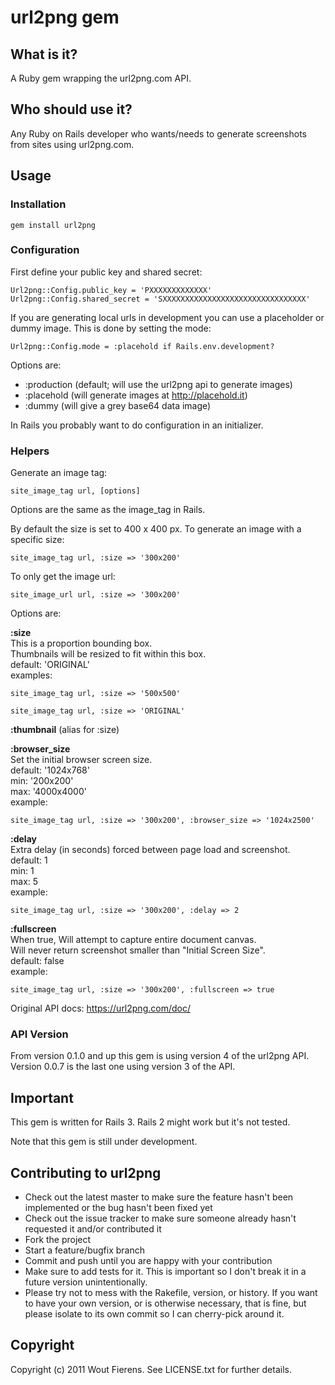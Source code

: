 # url2png gem

## What is it?
A Ruby gem wrapping the url2png.com API.

## Who should use it?
Any Ruby on Rails developer who wants/needs to generate screenshots from sites using url2png.com.

## Usage

### Installation

    gem install url2png


### Configuration

First define your public key and shared secret:

    Url2png::Config.public_key = 'PXXXXXXXXXXXXX'
    Url2png::Config.shared_secret = 'SXXXXXXXXXXXXXXXXXXXXXXXXXXXXXXXX'

If you are generating local urls in development you can use a placeholder or dummy image.
This is done by setting the mode:

    Url2png::Config.mode = :placehold if Rails.env.development?

Options are:

* :production (default; will use the url2png api to generate images)
* :placehold (will generate images at http://placehold.it)
* :dummy (will give a grey base64 data image)

In Rails you probably want to do configuration in an initializer.


### Helpers

Generate an image tag:

    site_image_tag url, [options]

Options are the same as the image_tag in Rails.

By default the size is set to 400 x 400 px.
To generate an image with a specific size:

    site_image_tag url, :size => '300x200'

To only get the image url:

    site_image_url url, :size => '300x200'

Options are:

**:size**<br>
  This is a proportion bounding box.<br>
  Thumbnails will be resized to fit within this box.<br>
  default: 'ORIGINAL'<br>
  examples:

    site_image_tag url, :size => '500x500'

    site_image_tag url, :size => 'ORIGINAL'

**:thumbnail** (alias for :size)

**:browser_size**<br>
  Set the initial browser screen size.<br>
  default: '1024x768'<br>
  min: '200x200'<br>
  max: '4000x4000'<br>
  example:
    
    site_image_tag url, :size => '300x200', :browser_size => '1024x2500'

**:delay**<br>
  Extra delay (in seconds) forced between page load and screenshot.<br>
  default: 1<br>
  min: 1<br>
  max: 5<br>
  example:

    site_image_tag url, :size => '300x200', :delay => 2

**:fullscreen**<br>
  When true, Will attempt to capture entire document canvas.<br>
  Will never return screenshot smaller than "Initial Screen Size".<br>
  default: false<br>
  example:

    site_image_tag url, :size => '300x200', :fullscreen => true


Original API docs: https://url2png.com/doc/



### API Version
From version 0.1.0 and up this gem is using version 4 of the url2png API.<br>
Version 0.0.7 is the last one using version 3 of the API.


## Important

This gem is written for Rails 3.
Rails 2 might work but it's not tested.

Note that this gem is still under development.


## Contributing to url2png
 
* Check out the latest master to make sure the feature hasn't been implemented or the bug hasn't been fixed yet
* Check out the issue tracker to make sure someone already hasn't requested it and/or contributed it
* Fork the project
* Start a feature/bugfix branch
* Commit and push until you are happy with your contribution
* Make sure to add tests for it. This is important so I don't break it in a future version unintentionally.
* Please try not to mess with the Rakefile, version, or history. If you want to have your own version, or is otherwise necessary, that is fine, but please isolate to its own commit so I can cherry-pick around it.

## Copyright

Copyright (c) 2011 Wout Fierens. See LICENSE.txt for
further details.












